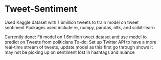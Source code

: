 # Tweet-Sentiment

Used Kaggle dataset with 1.6million tweets to train model on tweet sentiment
Packages used include re, numpy, pandas, nltk, and scikit-learn

Currently done: Fit model on 1.6million tweet dataset and use model to predict on Tweets from politicians
To-do: Set up Twitter API to have a more real-time stream of tweets, update model as this first go through shows it may not be picking up on sentiment lost in hashtags and nuance
